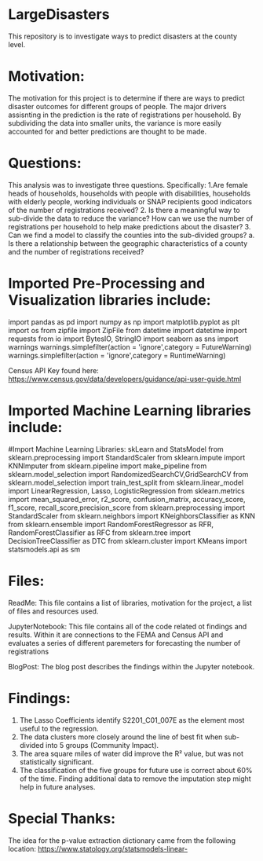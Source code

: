 # LargeDisasters
This repository is to investigate ways to predict disasters at the county level. 

# Motivation: 
The motivation for this project is to determine if there are ways to predict disaster outcomes for different groups of people. The major drivers assisnting in the prediction is the rate of registrations per household. By subdividing the data into smaller units, the variance is more easily accounted for and better predictions are thought to be made. 

# Questions:
This analysis was to investigate three questions. Specifically:
1.Are female heads of households, households with people with disabilities, households with elderly people, working individuals or SNAP recipients good indicators of the number of registrations received?
2. Is there a meaningful way to sub-divide the data to reduce the variance?
How can we use the number of registrations per household to help make predictions about the disaster?
3. Can we find a model to classify the counties into the sub-divided groups?
    a. Is there a relationship between the geographic characteristics of a county and the number of registrations received?


# Imported Pre-Processing and Visualization libraries include:
import pandas as pd
import numpy as np
import matplotlib.pyplot as plt
import os
from zipfile import ZipFile
from datetime import datetime
import requests
from io import BytesIO, StringIO
import seaborn as sns
import warnings
warnings.simplefilter(action = 'ignore',category = FutureWarning)
warnings.simplefilter(action = 'ignore',category = RuntimeWarning)

Census API Key found here:
https://www.census.gov/data/developers/guidance/api-user-guide.html

# Imported Machine Learning libraries include:
#Import Machine Learning Libraries: skLearn and StatsModel
from sklearn.preprocessing import StandardScaler
from sklearn.impute import  KNNImputer
from sklearn.pipeline import make_pipeline
from sklearn.model_selection import RandomizedSearchCV,GridSearchCV
from sklearn.model_selection import train_test_split
from sklearn.linear_model import LinearRegression, Lasso, LogisticRegression
from sklearn.metrics import  mean_squared_error, r2_score, confusion_matrix, accuracy_score, f1_score, recall_score,precision_score
from sklearn.preprocessing import StandardScaler
from sklearn.neighbors import KNeighborsClassifier as KNN
from sklearn.ensemble import RandomForestRegressor as RFR, RandomForestClassifier as RFC
from sklearn.tree import DecisionTreeClassifier as DTC
from sklearn.cluster import KMeans
import statsmodels.api as sm

# Files:
ReadMe: This file contains a list of libraries, motivation for the project, a list of files and resources used.

JupyterNotebook: This file contains all of the code related ot findings and results. Within it are connections to the FEMA and Census API and evaluates a series of different paremeters for forecasting the number of registrations

BlogPost: The blog post describes the findings within the Jupyter notebook.

# Findings:
1. The Lasso Coefficients identify S2201_C01_007E as the element most useful to the regression. 
2. The data clusters more closely around the line of best fit when sub-divided into 5 groups (Community Impact). 
3. The area square miles of water did improve the R² value, but was not statistically significant.
4. The classification of the five groups for future use is correct about 60% of the time. Finding additional data to remove the imputation step might help in future analyses. 

# Special Thanks:
The idea for the p-value extraction dictionary came from the following location: https://www.statology.org/statsmodels-linear-